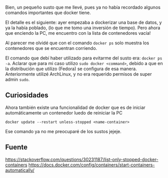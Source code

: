 Bien, un pequeño susto que me llevé, pues ya no había
recordado algunos comandos importantes que docker tiene. 

El detalle es el siguiente: ayer empezaba a dockerizar
una base de datos, y ya la había poblado, (lo que me tomo 
una inversión de tiempo). Pero ahora que enciendo la PC, me
encuentro con la lista de contenedores vacía! 

Al parecer me olvidé que con el comando `docker ps` solo muestra
los contenedores que se encuentran corriendo.

El comando que debí haber utilizado para evitarme del susto
era: `docker ps -a`. Aclarar que para mi caso utilizo `sudo docker <command>`,
debido a que en la distribución que utilizo (Fedora) se
configura de esa manera. Anteriormente utilizé ArchLinux, y
no era requerido permisos de super admin `sudo`.

## Curiosidades

Ahora también existe una funcionalidad de docker que es de
iniciar automáticamente un contenedor luedo de reiniciar la PC

    docker update --restart unless-stopped <name-container>

Ese comando ya no me preocuparé de los sustos jejeje. 

## Fuente

https://stackoverflow.com/questions/30231187/list-only-stopped-docker-containers
https://docs.docker.com/config/containers/start-containers-automatically/